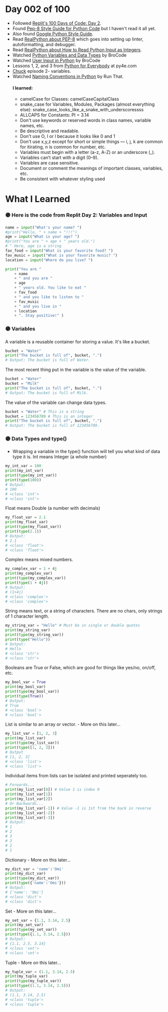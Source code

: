 # Day 002 of 100
* Followed [Replit's 100 Days of Code: Day 2](https://replit.com/@omicreative/day2100-days).
* Found [Pep-8 Style Guide for Python Code](https://peps.python.org/pep-0008/) but I haven't read it all yet.
* Also found [Google Python Style Guide](https://google.github.io/styleguide/pyguide.html).
* Read [RealPython about PEP-8](https://realpython.com/python-pep8/#when-to-ignore-pep-8) which goes into setting up linter, autoformatting, and debugger.
* Read [RealPython about How to Read Python Input as Integers](https://realpython.com/python-input-integer/).
* Watched [Python Variables and Data Types](https://www.youtube.com/watch?v=LKFrQXaoSMQ) by BroCode
* Watched [User Input in Python](https://www.youtube.com/watch?v=nMCOB8KElwo) by BroCode
* Lessons 1, 2, and 3 from [Python for Everybody](https://www.py4e.com/lessons) at py4e.com
* [Chuck](https://www.youtube.com/watch?v=IXr0-J5XXMA) episode 2- variables.
* Watched [Naming Conventions in Python](https://www.youtube.com/watch?v=uW9j_3FpSzc) by Run That.
    #### I learned:
    * camelCase for Classes: camelCaseCapitalClass
    * snake_case for Variables, Modules, Packages (almost everything else): snake_case_looks_like_a_snake_with_underscoressss
    * ALLCAPS for Constants: PI = 3.14
    * Don't use keywords or reserved words in class names, variable names, etc.
    * Be descriptive and readable.
    * Don't use O, I or l because it looks like 0 and 1
    * Don't use x,y,z except for short or simple things — i, j, k are common for itirating, n is common for number, etc.
    * Variables must begin with a letter (a-z, A-Z) or an underscore (_).
    * Variables can’t start with a digit (0–9).
    * Variables are case sensitive.
    * Document or comment the meanings of important classes, variables, etc.
    * Be consistent with whatever styling used
 
# What I Learned

### 🟣 Here is the code from Replit Day 2: Variables and Input
  ```python
  name = input("What's your name? ")
  #print("Hello, " + name + "!!!")
  age = input("What is your age? ")
  #print("You are " + age + " years old.")
  # ^ Here, age is a string
  fav_food = input("What is your favorite food? ")
  fav_music = input("What is your favorite music? ")
  location = input("Where do you live? ")

  print("You are " 
      + name 
      + " and you are " 
      + age 
      + " years old. You like to eat " 
      + fav_food 
      + " and you like to listen to " 
      + fav_music 
      + " and you live in " 
      + location 
      + ". Stay positive!" )
  ```
### 🟣 Variables
A variable is a reusable container for storing a value. It's like a bucket.
```python
bucket = "Water"
print("The bucket is full of", bucket, ".")
# Output: The bucket is full of Water.
```
The most recent thing put in the variable is the value of the variable.
```python
bucket = "Water"
bucket = "Milk"
print("The bucket is full of", bucket, ".")
# Output: The bucket is full of Milk.
```
The value of the variable can change data types.
```python
bucket = "Water" # This is a string
bucket = 123456789 # This is an integer
print("The bucket is full of", bucket, ".")
# Output: The bucket is full of 123456789.
```
### 🟣 Data Types and type()
* Wrapping a variable in the type() function will tell you what kind of data type it is.
Int means Integer (a whole number)
```python
my_int_var = 100
print(my_int_var)
print(type(my_int_var))
print(type(100))
# Output:
# 100
# <class 'int'>
# <class 'int'>
```
Float means Double (a number with decimals)
```python
my_float_var = 2.1
print(my_float_var)
print(type(my_float_var))
print(type(2.1))
# Output:
# 2.1
# <class 'float'>
# <class 'float'>
```
Complex means mixed numbers.
```python
my_complex_var = 1 + 4j
print(my_complex_var)
print(type(my_complex_var))
print(type(1 + 4j))
# Output:
# (1+4j)
# <class 'complex'>
# <class 'complex'>
```
String means text, or a string of characters. There are no chars, only strings of 1 character length.
```python
my_string_var = "Hello" # Must be in single or double quotes
print(my_string_var)
print(type(my_string_var))
print(type("Hello"))
# Output:
# Hello
# <class 'str'>
# <class 'str'>
```
Booleans are True or False, which are good for things like yes/no, on/off, etc.
```python
my_bool_var = True
print(my_bool_var)
print(type(my_bool_var))
print(type(True))
# Output:
# True
# <class 'bool'>
# <class 'bool'>
```
List is similar to an array or vector. - More on this later...
```python
my_list_var = [1, 2, 3]
print(my_list_var)
print(type(my_list_var))
print(type([1, 2, 3]))
# Output
# [1, 2, 3]
# <class 'list'>
# <class 'list'>
```
Individual items from lists can be isolated and printed seperately too.
```python
# Forwards...
print(my_list_var[0]) # Value 1 is index 0
print(my_list_var[1])
print(my_list_var[2])
# Or Backwards...
print(my_list_var[-1]) # Value -1 is 1st from the back in reverse
print(my_list_var[-2])
print(my_list_var[-3])
# Output:
# 1
# 2
# 3
# 3
# 2
# 1
```
Dictionary - More on this later...
```python
my_dict_var = 'name':'Omi'
print(my_dict_var)
print(type(my_dict_var))
print(type({'name':'Omi'}))
# Output:
# {'name': 'Omi'}
# <class 'dict'>
# <class 'dict'>
```
Set - More on this later...
```python
my_set_var = {1.1, 3.14, 2.5}
print(my_set_var)
print(type(my_set_var))
print(type({1.1, 3.14, 2.5}))
# Output:
# {1.1, 2.5, 3.14}
# <class 'set'>
# <class 'set'>
```
Tuple - More on this later...
```python
my_tuple_var = (1.1, 3.14, 2.5)
print(my_tuple_var)
print(type(my_tuple_var))
print(type((1.1, 3.14, 2.5)))
# Output:
# (1.1, 3.14, 2.5)
# <class 'tuple'>
# <class 'tuple'>
```
